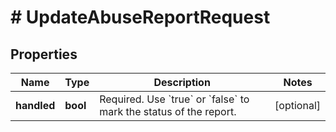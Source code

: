 # # UpdateAbuseReportRequest

## Properties

Name | Type | Description | Notes
------------ | ------------- | ------------- | -------------
**handled** | **bool** | Required. Use &#x60;true&#x60; or &#x60;false&#x60; to mark the status of the report. | [optional]

